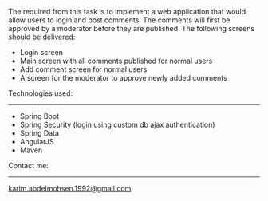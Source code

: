 The required from this task is to implement a web application that would allow users to login and post comments. The comments will first be approved by a moderator before they are published. The following screens should be delivered:

- Login screen
- Main screen with all comments published for normal users
- Add comment screen for normal users
- A screen for the moderator to approve newly added comments

Technologies used:
___________________

- Spring Boot
- Spring Security (login using custom db ajax authentication)
- Spring Data
- AngularJS
- Maven

Contact me:
___________

karim.abdelmohsen.1992@gmail.com
